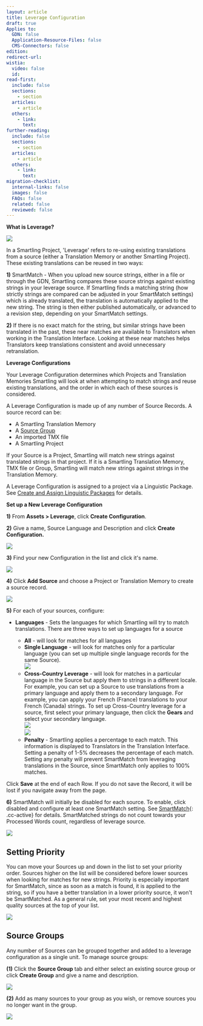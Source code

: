 ```yaml
---
layout: article
title: Leverage Configuration
draft: true
Applies to:
  GDN: false
  Application-Resource-Files: false
  CMS-Connectors: false
edition:
redirect-url:
wistia:
  video: false
  id:
read-first:
  include: false
  sections:
    - section
  articles:
    - article
  others:
    - link:
      text:
further-reading:
  include: false
  sections:
    - section
  articles:
    - article
  others:
    - link:
      text:
migration-checklist:
  internal-links: false
  images: false
  FAQs: false
  related: false
  reviewed: false
---
```



**What is Leverage?**

![](/uploads/versions/tm_diagram---x----1741-963x---.png)

In a Smartling Project, 'Leverage' refers to re-using existing translations from a source (either a Translation Memory or another Smartling Project). These existing translations can be reused in two ways:

**1)** SmartMatch - When you upload new source strings, either in a file or through the GDN, Smartling compares these source strings against existing strings in your leverage source. If Smartling finds a matching string (how strictly strings are compared can be adjusted in your SmartMatch settings) which is already translated, the translation is automatically applied to the new string. The string is then either published automatically, or advanced to a revision step, depending on your SmartMatch settings.

**2)** If there is no exact match for the string, but similar strings have been translated in the past, these near matches are available to Translators when working in the Translation Interface. Looking at these near matches helps Translators keep translations consistent and avoid unnecessary retranslation.

**Leverage Configurations**

Your Leverage Configuration determines which Projects and Translation Memories Smartling will look at when attempting to match strings and reuse existing translations, and the order in which each of these sources is considered.

A Leverage Configuration is made up of any number of Source Records. A source record can be:

* A Smartling Translation Memory
* A [Source Group](#SourceGroups)
* An imported TMX file
* A Smartling Project


If your Source is a Project, Smartling will match new strings against translated strings in that project. If it is a Smartling Translation Memory, TMX file or Group, Smartling will match new strings against strings in the Translation Memory.

A Leverage Configuration is assigned to a project via a Linguistic Package. See [Create and Assign Linguistic Packages](/hc/en-us/articles/218014537) for details.

**Set up a New Leverage Configuration**

**1)** From **Assets &gt; Leverage**, click **Create Configuration**.

**2)** Give a name, Source Language and Description and click **Create Configuration.**

![](/uploads/versions/smartling___linguistic_assets-9---x----573-375x---.png)

**3)** Find your new Configuration in the list and click it's name.

![](/uploads/versions/smartling___linguistic_assets-10---x----1132-492x---.png)

**4)** Click **Add Source** and choose a Project or Translation Memory to create a source record.

![](/uploads/versions/smartling___linguistic_assets-11---x----1364-497x---.png)

**5)** For each of your sources, configure:

* **Languages** - Sets the languages for which Smartling will try to match translations. There are three ways to set up languages for a source

  * **All** - will look for matches for all languages
  * **Single Language** - will look for matches only for a particular language (you can set up multiple single language records for the same Source).
    <br>![](/uploads/versions/smartling___linguistic_assets-12---x----915-48x---.png)
  * **Cross-Country Leverage** - will look for matches in a particular language in the Source but apply them to strings in a different locale. For example, you can set up a Source to use translations from a primary language and apply them to a secondary language. For example, you can apply your French (France) translations to your French (Canada) strings. To set up Cross-Country leverage for a source, first select your primary language, then click the **Gears** and select your secondary language.
    <br>![](/uploads/versions/smartling___linguistic_assets-13---x----915-48x---.png)
    <br>![](/uploads/versions/smartling___linguistic_assets-14---x----574-326x---.png)
  * **Penalty** - Smartling applies a percentage to each match. This information is displayed to Translators in the Translation Interface. Setting a penalty of 1-5% decreases the percentage of each match. Setting any penalty will prevent SmartMatch from leveraging translations in the Source, since SmartMatch only applies to 100% matches.


Click **Save** at the end of each Row. If you do not save the Record, it will be lost if you navigate away from the page.

**6)** SmartMatch will initially be disabled for each source. To enable, click disabled and configure at least one SmartMatch setting. See [SmartMatch](){: .cc-active} for details. SmartMatched strings do not count towards your Processed Words count, regardless of leverage source.

![](/uploads/versions/smartling___linguistic_assets-15---x----927-88x---.png)

## Setting Priority

You can move your Sources up and down in the list to set your priority order. Sources higher on the list will be considered before lower sources when looking for matches for new strings. Priority is especially important for SmartMatch, since as soon as a match is found, it is applied to the string, so if you have a better translation in a lower priority source, it won't be SmartMatched. As a general rule, set your most recent and highest quality sources at the top of your list.

![](/uploads/versions/smartling___linguistic_assets-16---x----951-391x---.png)

## Source Groups

Any number of Sources can be grouped together and added to a leverage configuration as a single unit. To manage source groups:

**(1)** Click the **Source Group** tab and either select an existing source group or click **Create Group** and give a name and description.

![](/uploads/versions/smartling___linguistic_assets-17---x----1253-424x---.png)

**(2)** Add as many sources to your group as you wish, or remove sources you no longer want in the group.

![](/uploads/versions/smartling___linguistic_assets-18---x----1256-475x---.png)